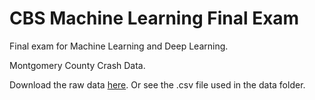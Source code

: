 # CBS Machine Learning Final Exam
Final exam for Machine Learning and Deep Learning.

Montgomery County Crash Data.

Download the raw data [here](https://catalog.data.gov/dataset/crash-reporting-drivers-data). Or see the .csv file used in the data folder.
